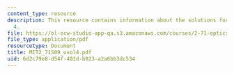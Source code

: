 ```yaml
---
content_type: resource
description: This resource contains information about the solutions for problem set
  4.
file: https://ol-ocw-studio-app-qa.s3.amazonaws.com/courses/2-71-optics-spring-2009/6d2c79e8d54f401db923a2a6bb3dc534_MIT2_71S09_usol4.pdf
file_type: application/pdf
resourcetype: Document
title: MIT2_71S09_usol4.pdf
uid: 6d2c79e8-d54f-401d-b923-a2a6bb3dc534
---
```

